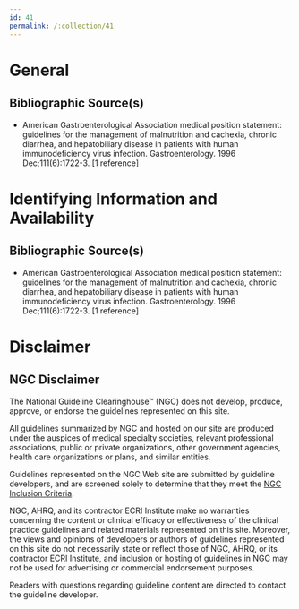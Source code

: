```yaml
---
id: 41
permalink: /:collection/41
---
```


# General

## Bibliographic Source(s)

- American Gastroenterological Association medical position statement: guidelines for the management of malnutrition and cachexia, chronic diarrhea, and hepatobiliary disease in patients with human immunodeficiency virus infection. Gastroenterology. 1996 Dec;111(6):1722-3. [1 reference]

# Identifying Information and Availability

## Bibliographic Source(s)

- American Gastroenterological Association medical position statement: guidelines for the management of malnutrition and cachexia, chronic diarrhea, and hepatobiliary disease in patients with human immunodeficiency virus infection. Gastroenterology. 1996 Dec;111(6):1722-3. [1 reference]

# Disclaimer

## NGC Disclaimer

The National Guideline Clearinghouse™ (NGC) does not develop, produce, approve, or endorse the guidelines represented on this site.

All guidelines summarized by NGC and hosted on our site are produced under the auspices of medical specialty societies, relevant professional associations, public or private organizations, other government agencies, health care organizations or plans, and similar entities.

Guidelines represented on the NGC Web site are submitted by guideline developers, and are screened solely to determine that they meet the [NGC Inclusion Criteria](/help-and-about/summaries/inclusion-criteria).

NGC, AHRQ, and its contractor ECRI Institute make no warranties concerning the content or clinical efficacy or effectiveness of the clinical practice guidelines and related materials represented on this site. Moreover, the views and opinions of developers or authors of guidelines represented on this site do not necessarily state or reflect those of NGC, AHRQ, or its contractor ECRI Institute, and inclusion or hosting of guidelines in NGC may not be used for advertising or commercial endorsement purposes.

Readers with questions regarding guideline content are directed to contact the guideline developer.

